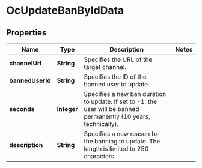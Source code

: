 

# OcUpdateBanByIdData


## Properties

Name | Type | Description | Notes
------------ | ------------- | ------------- | -------------
**channelUrl** | **String** | Specifies the URL of the target channel. | 
**bannedUserId** | **String** | Specifies the ID of the banned user to update. | 
**seconds** | **Integer** | Specifies a new ban duration to update. If set to -1, the user will be banned permanently (10 years, technically). | 
**description** | **String** | Specifies a new reason for the banning to update. The length is limited to 250 characters. | 



